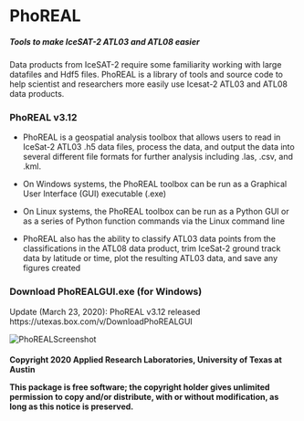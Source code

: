 <h1>PhoREAL</h1>
<h5>Tools to make IceSAT-2 ATL03 and ATL08 easier</h5>

Data products from IceSAT-2 require some familiarity working with large datafiles and Hdf5 files.  PhoREAL is a library of tools and source code to help scientist and researchers more easily use Icesat-2 ATL03 and ATL08 data products.

<h3>PhoREAL v3.12</h3>

* PhoREAL is a geospatial analysis toolbox that allows users to read in IceSat-2 ATL03 .h5 data files, process the data, and output the data into several different file formats for further analysis including .las, .csv, and .kml.

* On Windows systems, the PhoREAL toolbox can be run as a Graphical User Interface (GUI) executable (.exe)

* On Linux systems, the PhoREAL toolbox can be run as a Python GUI or as a series of Python function commands via
the Linux command line

* PhoREAL also has the ability to classify ATL03 data points from the classifications in the ATL08 data product, trim IceSat-2 ground track data by latitude or time, plot the resulting ATL03 data, and save any figures created



<h3>Download PhoREALGUI.exe (for Windows)</h3>
Update (March 23, 2020): PhoREAL v3.12 released
https://utexas.box.com/v/DownloadPhoREALGUI

![PhoREALScreenshot](/images/PhoREAL_screenshot.png)

<h4>Copyright 2020 Applied Research Laboratories, University of Texas at Austin

This package is free software; the copyright holder gives unlimited
permission to copy and/or distribute, with or without modification, as
long as this notice is preserved.</h4>
